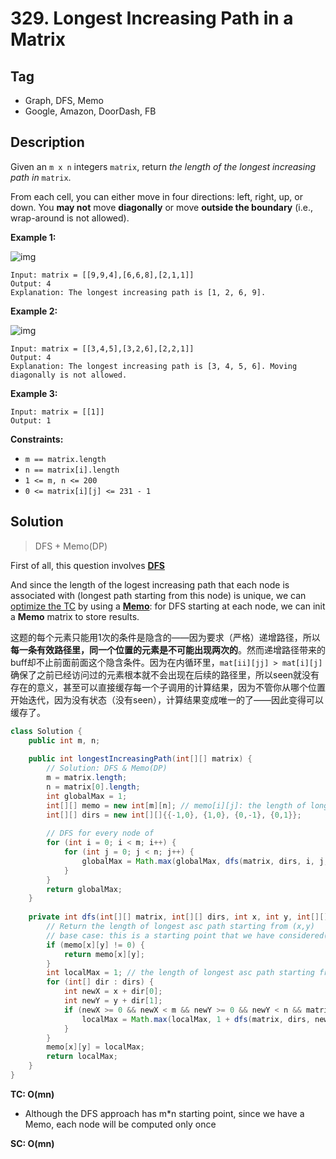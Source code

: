 # 329. Longest Increasing Path in a Matrix

## Tag

- Graph, DFS, Memo
- Google, Amazon, DoorDash, FB

## Description

Given an `m x n` integers `matrix`, return *the length of the longest increasing path in* `matrix`.

From each cell, you can either move in four directions: left, right, up, or down. You **may not** move **diagonally** or move **outside the boundary** (i.e., wrap-around is not allowed).

 

**Example 1:**

![img](https://assets.leetcode.com/uploads/2021/01/05/grid1.jpg)

```
Input: matrix = [[9,9,4],[6,6,8],[2,1,1]]
Output: 4
Explanation: The longest increasing path is [1, 2, 6, 9].
```

**Example 2:**

![img](https://assets.leetcode.com/uploads/2021/01/27/tmp-grid.jpg)

```
Input: matrix = [[3,4,5],[3,2,6],[2,2,1]]
Output: 4
Explanation: The longest increasing path is [3, 4, 5, 6]. Moving diagonally is not allowed.
```

**Example 3:**

```
Input: matrix = [[1]]
Output: 1
```

 

**Constraints:**

- `m == matrix.length`
- `n == matrix[i].length`
- `1 <= m, n <= 200`
- `0 <= matrix[i][j] <= 231 - 1`



## Solution

> DFS + Memo(DP)

First of all, this question involves **<u>DFS</u>**

And since the length of the logest increasing path that each node is associated with (longest path starting from this node) is unique, we can <u>optimize the TC</u> by using a **<u>Memo</u>**: for DFS starting at each node, we can init a **Memo** matrix to store results.

这题的每个元素只能用1次的条件是隐含的——因为要求（严格）递增路径，所以**每一条有效路径里，同一个位置的元素是不可能出现两次的**。然而递增路径带来的buff却不止前面前面这个隐含条件。因为在内循环里，`mat[ii][jj] > mat[i][j]`确保了之前已经访问过的元素根本就不会出现在后续的路径里，所以seen就没有存在的意义，甚至可以直接缓存每一个子调用的计算结果，因为不管你从哪个位置开始迭代，因为没有状态（没有seen），计算结果变成唯一的了——因此变得可以缓存了。



```java
class Solution {
    public int m, n;
    
    public int longestIncreasingPath(int[][] matrix) {
        // Solution: DFS & Memo(DP)
        m = matrix.length;
        n = matrix[0].length;
        int globalMax = 1;
        int[][] memo = new int[m][n]; // memo[i][j]: the length of longest asc path starting at (i,j)
        int[][] dirs = new int[][]{{-1,0}, {1,0}, {0,-1}, {0,1}};
        
        // DFS for every node of 
        for (int i = 0; i < m; i++) {
            for (int j = 0; j < n; j++) {
                globalMax = Math.max(globalMax, dfs(matrix, dirs, i, j, memo));
            }
        }
        return globalMax;
    }
    
    private int dfs(int[][] matrix, int[][] dirs, int x, int y, int[][] memo) {
        // Return the length of longest asc path starting from (x,y)
        // base case: this is a starting point that we have considered(the element is not 0)
        if (memo[x][y] != 0) {
            return memo[x][y];
        }
        int localMax = 1; // the length of longest asc path starting from (x,y)
        for (int[] dir : dirs) {
            int newX = x + dir[0];
            int newY = y + dir[1];
            if (newX >= 0 && newX < m && newY >= 0 && newY < n && matrix[newX][newY] > matrix[x][y]) {
                localMax = Math.max(localMax, 1 + dfs(matrix, dirs, newX, newY, memo));
            }
        }
        memo[x][y] = localMax;
        return localMax;
    }
}
```



**TC: O(mn)**

- Although the DFS approach has m*n starting point, since we have a Memo, each node will be computed only once

**SC: O(mn)**

